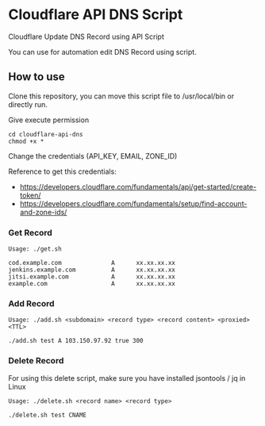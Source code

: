 # Cloudflare API DNS Script
Cloudflare Update DNS Record using API Script

You can use for automation edit DNS Record using script.

## How to use

Clone this repository, you can move this script file to /usr/local/bin or directly run.

Give execute permission

```
cd cloudflare-api-dns
chmod +x *
```

Change the credentials (API_KEY, EMAIL, ZONE_ID)

Reference to get this credentials:

* https://developers.cloudflare.com/fundamentals/api/get-started/create-token/
* https://developers.cloudflare.com/fundamentals/setup/find-account-and-zone-ids/


### Get Record

```
Usage: ./get.sh

cod.example.com              A      xx.xx.xx.xx
jenkins.example.com          A      xx.xx.xx.xx
jitsi.example.com            A      xx.xx.xx.xx
example.com                  A      xx.xx.xx.xx
```
### Add Record

```
Usage: ./add.sh <subdomain> <record type> <record content> <proxied> <TTL>

./add.sh test A 103.150.97.92 true 300
```

### Delete Record

For using this delete script, make sure you have installed jsontools / jq in Linux
```
Usage: ./delete.sh <record name> <record type>

./delete.sh test CNAME
```
